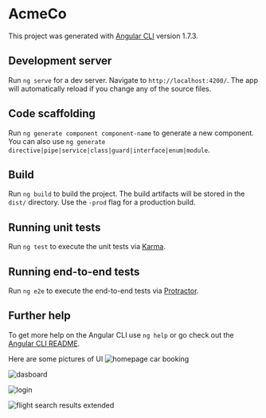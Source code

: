 # AcmeCo

This project was generated with [Angular CLI](https://github.com/angular/angular-cli) version 1.7.3.

## Development server

Run `ng serve` for a dev server. Navigate to `http://localhost:4200/`. The app will automatically reload if you change any of the source files.

## Code scaffolding

Run `ng generate component component-name` to generate a new component. You can also use `ng generate directive|pipe|service|class|guard|interface|enum|module`.

## Build

Run `ng build` to build the project. The build artifacts will be stored in the `dist/` directory. Use the `-prod` flag for a production build.

## Running unit tests

Run `ng test` to execute the unit tests via [Karma](https://karma-runner.github.io).

## Running end-to-end tests

Run `ng e2e` to execute the end-to-end tests via [Protractor](http://www.protractortest.org/).

## Further help

To get more help on the Angular CLI use `ng help` or go check out the [Angular CLI README](https://github.com/angular/angular-cli/blob/master/README.md).

Here are some pictures of UI
![homepage car booking](https://user-images.githubusercontent.com/21118650/39958878-bc39e6f2-5622-11e8-92b9-2af25359f472.png)

![dasboard](https://user-images.githubusercontent.com/21118650/39958897-fd57f412-5622-11e8-995f-b7d2661efa57.png)

![login](https://user-images.githubusercontent.com/21118650/39958907-1f496236-5623-11e8-9039-9336a26d52cc.png)

![flight search results extended](https://user-images.githubusercontent.com/21118650/39958915-361868fe-5623-11e8-896b-82b6404190e4.png)
